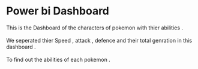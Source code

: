 # Power bi Dashboard
This is the Dashboard of the characters of pokemon with thier abilities .<br></br>
We seperated thier Speed , attack , defence and their total genration in this dashboard .<br></br>
To find out the abilities of each pokemon .

